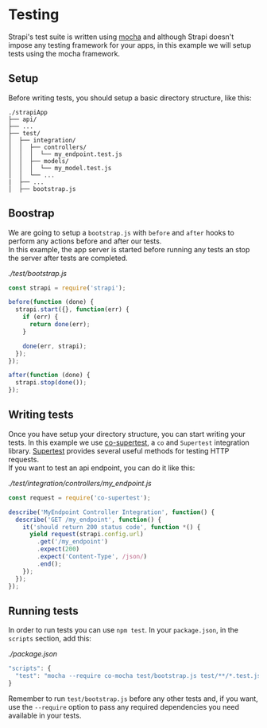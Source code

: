 # Testing

Strapi's test suite is written using [mocha](https://mochajs.org/) and although
Strapi doesn't impose any testing framework for your apps, in this example we
will setup tests using the mocha framework.

## Setup

Before writing tests, you should setup a basic directory structure, like this:
```
./strapiApp
├── api/
├── ...
├── test/
│  ├── integration/
│  │  ├── controllers/
│  │  │  └── my_endpoint.test.js
│  │  ├── models/
│  │  │  └── my_model.test.js
│  │  └── ...
|  ├── ...
│  ├── bootstrap.js
```

## Boostrap

We are going to setup a `bootstrap.js` with `before` and `after` hooks to
perform any actions before and after our tests.  
In this example, the app server is started before running any tests an stop
the server after tests are completed.

*./test/bootstrap.js*

```js
const strapi = require('strapi');

before(function (done) {
  strapi.start({}, function(err) {
    if (err) {
      return done(err);
    }

    done(err, strapi);
  });
});

after(function (done) {
  strapi.stop(done());
});
```

## Writing tests

Once you have setup your directory structure, you can start writing your tests.
In this example we use [co-supertest](https://github.com/avbel/co-supertest),
a `co` and `Supertest` integration library.
[Supertest](https://github.com/visionmedia/supertest) provides several useful
methods for testing HTTP requests.  
If you want to test an api endpoint, you can do it like this:  

*./test/integration/controllers/my_endpoint.js*

```js
const request = require('co-supertest');

describe('MyEndpoint Controller Integration', function() {
  describe('GET /my_endpoint', function() {
    it('should return 200 status code', function *() {
      yield request(strapi.config.url)
        .get('/my_endpoint')
        .expect(200)
        .expect('Content-Type', /json/)
        .end();
    });
  });
});
```

## Running tests

In order to run tests you can use `npm test`. In your `package.json`, in the
`scripts` section, add this:

*./package.json*

```js
"scripts": {
  "test": "mocha --require co-mocha test/bootstrap.js test/**/*.test.js"
}
```

Remember to run `test/bootstrap.js` before any other tests and, if you want,
use the `--require` option to pass any required dependencies you need available
in your tests.
